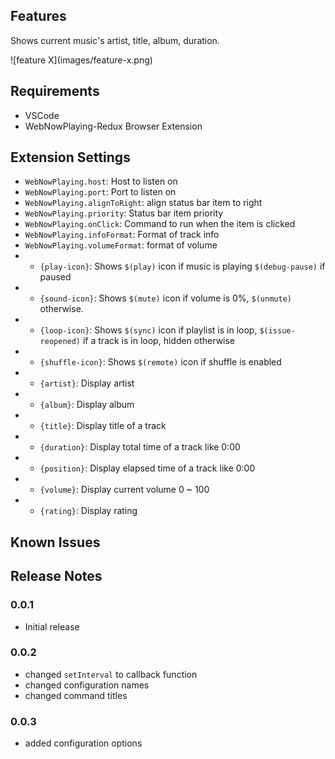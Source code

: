 ## Features

Shows current music's artist, title, album, duration.

\!\[feature X\]\(images/feature-x.png\)

## Requirements

* VSCode
* WebNowPlaying-Redux Browser Extension

## Extension Settings

* `WebNowPlaying.host`: Host to listen on
* `WebNowPlaying.port`: Port to listen on
* `WebNowPlaying.alignToRight`: align status bar item to right
* `WebNowPlaying.priority`: Status bar item priority
* `WebNowPlaying.onClick`: Command to run when the item is clicked
* `WebNowPlaying.infoFormat`: Format of track info
* `WebNowPlaying.volumeFormat`: format of volume
* * `{play-icon}`: Shows `$(play)` icon if music is playing `$(debug-pause)` if paused
* * `{sound-icon}`: Shows `$(mute)` icon if volume is 0%, `$(unmute)` otherwise.
* * `{loop-icon}`: Shows `$(sync)` icon if playlist is in loop, `$(issue-reopened)` if a track is in loop, hidden otherwise
* * `{shuffle-icon}`: Shows `$(remote)` icon if shuffle is enabled
* * `{artist}`: Display artist
* * `{album}`: Display album
* * `{title}`: Display title of a track
* * `{duration}`: Display total time of a track like 0:00
* * `{position}`: Display elapsed time of a track like 0:00
* * `{volume}`: Display current volume 0 ~ 100
* * `{rating}`: Display rating

## Known Issues

## Release Notes

### 0.0.1

* Initial release

### 0.0.2

* changed `setInterval` to callback function
* changed configuration names
* changed command titles

### 0.0.3

* added configuration options
